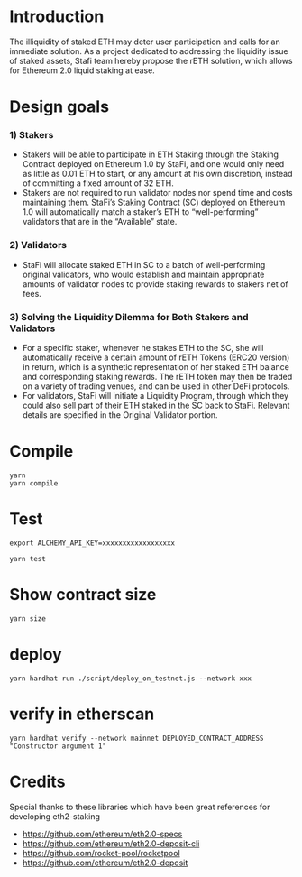 # Introduction
The illiquidity of staked ETH may deter user participation and calls for an immediate solution. As a project dedicated to addressing the liquidity issue of staked assets, Stafi team hereby propose the rETH solution, which allows for Ethereum 2.0 liquid staking at ease.

# Design goals

### 1) Stakers
- Stakers will be able to participate in ETH Staking through the Staking Contract deployed on Ethereum 1.0 by StaFi, and one would only need as little as 0.01 ETH to start, or any amount at his own discretion, instead of committing a fixed amount of 32 ETH.
- Stakers are not required to run validator nodes nor spend time and costs maintaining them. StaFi’s Staking Contract (SC) deployed on Ethereum 1.0 will automatically match a staker’s ETH to “well-performing” validators that are in the “Available” state.

### 2) Validators
- StaFi will allocate staked ETH in SC to a batch of well-performing original validators, who would establish and maintain appropriate amounts of validator nodes to provide staking rewards to stakers net of fees.

### 3) Solving the Liquidity Dilemma for Both Stakers and Validators
- For a specific staker, whenever he stakes ETH to the SC, she will automatically receive a certain amount of rETH Tokens (ERC20 version) in return, which is a synthetic representation of her staked ETH balance and corresponding staking rewards. The rETH token may then be traded on a variety of trading venues, and can be used in other DeFi protocols.
- For validators, StaFi will initiate a Liquidity Program, through which they could also sell part of their ETH staked in the SC back to StaFi. Relevant details are specified in the Original Validator portion.

# Compile

```
yarn
yarn compile
```

# Test

```
export ALCHEMY_API_KEY=xxxxxxxxxxxxxxxxxx

yarn test
```

# Show contract size

```
yarn size
```

# deploy

```
yarn hardhat run ./script/deploy_on_testnet.js --network xxx
```

# verify in etherscan

```
yarn hardhat verify --network mainnet DEPLOYED_CONTRACT_ADDRESS "Constructor argument 1"
```

# Credits
Special thanks to these libraries which have been great references for developing eth2-staking

- https://github.com/ethereum/eth2.0-specs
- https://github.com/ethereum/eth2.0-deposit-cli
- https://github.com/rocket-pool/rocketpool
- https://github.com/ethereum/eth2.0-deposit